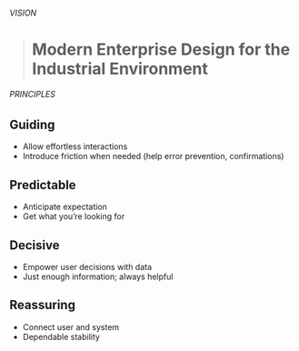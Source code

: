 ###### VISION
> # Modern Enterprise Design for the Industrial Environment


###### PRINCIPLES

## Guiding
- Allow effortless interactions
- Introduce friction when needed (help error prevention, confirmations)

## Predictable
- Anticipate expectation
- Get what you’re looking for

## Decisive
- Empower user decisions with data
- Just enough information; always helpful

## Reassuring
- Connect user and system
- Dependable stability
